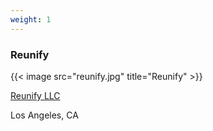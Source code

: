 ```yaml
---
weight: 1
---
```


### Reunify

{{< image src="reunify.jpg" title="Reunify" >}}

[Reunify LLC](https://www.reunify.com/)

Los Angeles, CA